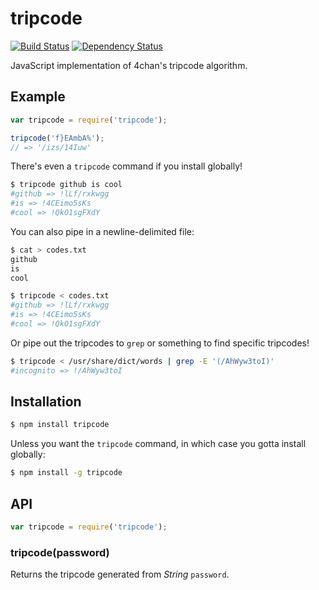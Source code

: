 # tripcode

[![Build Status](https://travis-ci.org/KenanY/tripcode.svg?branch=master)](https://travis-ci.org/KenanY/tripcode)
[![Dependency Status](https://gemnasium.com/KenanY/tripcode.svg)](https://gemnasium.com/KenanY/tripcode)

JavaScript implementation of 4chan's tripcode algorithm.

## Example

``` javascript
var tripcode = require('tripcode');

tripcode('f}EAmbA%');
// => '/izs/14Iuw'
```

There's even a `tripcode` command if you install globally!

``` bash
$ tripcode github is cool
#github => !lLf/rxkwgg
#is => !4CEimo5sKs
#cool => !QkO1sgFXdY
```

You can also pipe in a newline-delimited file:

``` bash
$ cat > codes.txt
github
is
cool

$ tripcode < codes.txt
#github => !lLf/rxkwgg
#is => !4CEimo5sKs
#cool => !QkO1sgFXdY
```

Or pipe out the tripcodes to `grep` or something to find specific tripcodes!

``` bash
$ tripcode < /usr/share/dict/words | grep -E '(/AhWyw3toI)'
#incognito => !/AhWyw3toI
```

## Installation

``` bash
$ npm install tripcode
```

Unless you want the `tripcode` command, in which case you gotta install
globally:

``` bash
$ npm install -g tripcode
```

## API

``` javascript
var tripcode = require('tripcode');
```

### tripcode(password)

Returns the tripcode generated from _String_ `password`.